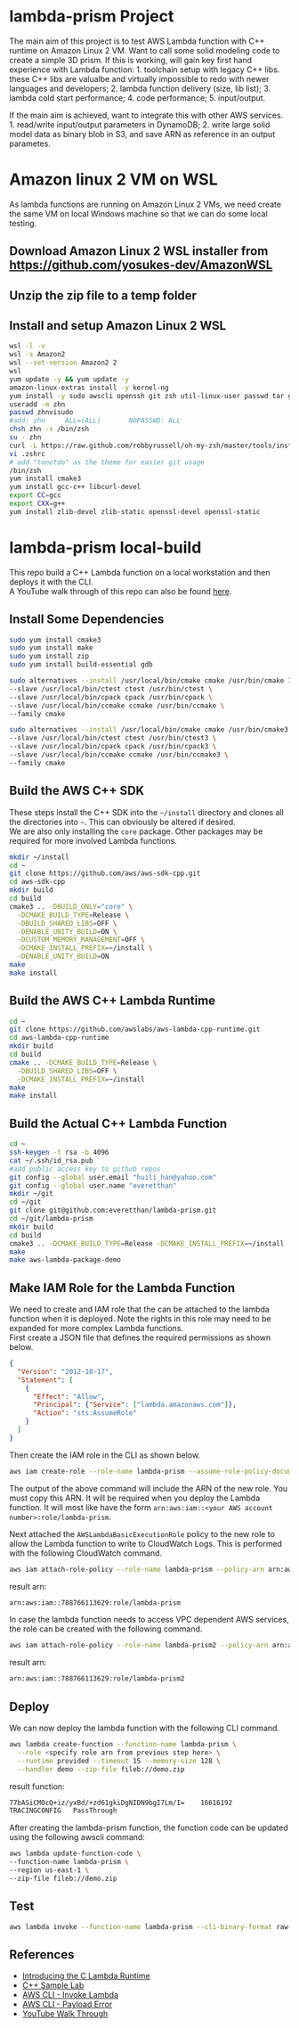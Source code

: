 # lambda-prism Project

The main aim of this project is to test AWS Lambda function with C++ runtime on Amazon Linux 2 VM. Want to call some solid modeling code to create a simple 3D prism. If this is working, will gain key first hand experience with Lambda function: 1. toolchain setup with legacy C++ libs. these C++ libs are valualbe and virtually impossible to redo with newer languages and developers; 2. lambda function delivery (size, lib list); 3. lambda cold start performance; 4. code performance; 5. input/output.
</p>
If the main aim is achieved, want to integrate this with other AWS services. 1. read/write input/output parameters in DynamoDB; 2. write large solid model data as binary blob in S3, and save ARN as reference in an output parametes.

# Amazon linux 2 VM on WSL
As lambda functions are running on Amazon Linux 2 VMs, we need create the same VM on local Windows machine so that we can do some local testing.
 ## Download Amazon Linux 2 WSL installer from https://github.com/yosukes-dev/AmazonWSL
 ## Unzip the zip file to a temp folder
 ## Install and setup Amazon Linux 2 WSL
 ```bash
wsl -l -v
wsl -s Amazon2
wsl --set-version Amazon2 2
wsl
yum update -y && yum update -y
amazon-linux-extras install -y kernel-ng
yum install -y sudo awscli openssh git zsh util-linux-user passwd tar gcc g++ make
useradd -m zhn
passwd zhnvisudo
#add: zhn     ALL=(ALL)       NOPASSWD: ALL
chsh zhn -s /bin/zsh
su - zhn
curl -L https://raw.github.com/robbyrussell/oh-my-zsh/master/tools/install.sh | sh
vi .zshrc
# add "tonotdo" as the theme for easier git usage
/bin/zsh
yum install cmake3
yum install gcc-c++ libcurl-devel
export CC=gcc
export CXX=g++
yum install zlib-devel zlib-static openssl-devel openssl-static

```

# lambda-prism local-build
This repo build a C++ Lambda function on a local workstation and then deploys it with the CLI.   
A YouTube walk through of this repo can also be found [here](https://youtu.be/LaDrQqrrmrI).

 ## Install Some Dependencies
 ```bash
sudo yum install cmake3
sudo yum install make
sudo yum install zip
sudo yum install build-essential gdb

sudo alternatives --install /usr/local/bin/cmake cmake /usr/bin/cmake 10 \
--slave /usr/local/bin/ctest ctest /usr/bin/ctest \
--slave /usr/local/bin/cpack cpack /usr/bin/cpack \
--slave /usr/local/bin/ccmake ccmake /usr/bin/ccmake \
--family cmake

sudo alternatives --install /usr/local/bin/cmake cmake /usr/bin/cmake3 20 \
--slave /usr/local/bin/ctest ctest /usr/bin/ctest3 \
--slave /usr/local/bin/cpack cpack /usr/bin/cpack3 \
--slave /usr/local/bin/ccmake ccmake /usr/bin/ccmake3 \
--family cmake

```

## Build the AWS C++ SDK
These steps install the C++ SDK into the `~/install` directory and clones all the directories into `~`. This can obviously be altered if desired.    
We are also only installing the `core` package. Other packages may be required for more involved Lambda functions. 
```bash
mkdir ~/install
cd ~
git clone https://github.com/aws/aws-sdk-cpp.git
cd aws-sdk-cpp
mkdir build
cd build
cmake3 .. -DBUILD_ONLY="core" \
  -DCMAKE_BUILD_TYPE=Release \
  -DBUILD_SHARED_LIBS=OFF \
  -DENABLE_UNITY_BUILD=ON \
  -DCUSTOM_MEMORY_MANAGEMENT=OFF \
  -DCMAKE_INSTALL_PREFIX=~/install \
  -DENABLE_UNITY_BUILD=ON
make
make install
```

## Build the AWS C++ Lambda Runtime
```bash
cd ~
git clone https://github.com/awslabs/aws-lambda-cpp-runtime.git
cd aws-lambda-cpp-runtime
mkdir build
cd build
cmake .. -DCMAKE_BUILD_TYPE=Release \
  -DBUILD_SHARED_LIBS=OFF \
  -DCMAKE_INSTALL_PREFIX=~/install
make
make install
```

## Build the Actual C++ Lambda Function
```bash
cd ~
ssh-keygen -t rsa -b 4096
cat ~/.ssh/id_rsa.pub
#add public access key to github repos
git config --global user.email "huili_han@yahoo.com"
git config --global user.name "everetthan"
mkdir ~/git
cd ~/git
git clone git@github.com:everetthan/lambda-prism.git
cd ~/git/lambda-prism
mkdir build
cd build
cmake3 .. -DCMAKE_BUILD_TYPE=Release -DCMAKE_INSTALL_PREFIX=~/install
make
make aws-lambda-package-demo
```

## Make IAM Role for the Lambda Function
We need to create and IAM role that the can be attached to the lambda function when it is deployed. Note the rights in this role may need to be expanded for more complex Lambda functions.  
First create a JSON file that defines the required permissions as shown below.
```JSON
{
  "Version": "2012-10-17",
  "Statement": [
    {
      "Effect": "Allow",
      "Principal": {"Service": ["lambda.amazonaws.com"]},
      "Action": "sts:AssumeRole"
    }
  ]
}
```
Then create the IAM role in the CLI as shown below.
```bash
aws iam create-role --role-name lambda-prism --assume-role-policy-document file://trust-policy.json
```
The output of the above command will include the ARN of the new role. You must copy this ARN. It will be required when you deploy the Lambda function. It will most like have the form `arn:aws:iam::<your AWS account number>:role/lambda-prism`.   

Next attached the `AWSLambdaBasicExecutionRole` policy to the new role to allow the Lambda function to write to CloudWatch Logs. This is performed with the following CloudWatch command.
```bash 
aws iam attach-role-policy --role-name lambda-prism --policy-arn arn:aws:iam::aws:policy/service-role/AWSLambdaBasicExecutionRole
```
result arn: 
```bash
arn:aws:iam::788766113629:role/lambda-prism
```
In case the lambda function needs to access VPC dependent AWS services, the role can be created with the following command.
```bash 
aws iam attach-role-policy --role-name lambda-prism2 --policy-arn arn:aws:iam::aws:policy/service-role/AWSLambdaVPCAccessExecutionRole
```
result arn: 
```bash
arn:aws:iam::788766113629:role/lambda-prism2
```

## Deploy 
We can now deploy the lambda function with the following CLI command.
```bash
aws lambda create-function --function-name lambda-prism \
  --role <specify role arn from previous step here> \
  --runtime provided --timeout 15 --memory-size 128 \
  --handler demo --zip-file fileb://demo.zip
```
result function: 
```bash
77bASiCM0cQ+iz/yxBd/+zd61gkiDgNIDN9bgI7Lm/I=    16616192                arn:aws:lambda:us-east-1:788766113629:function:lambda-prism     lambda-prism    demo    2023-01-04T21:28:17.979+0000    128     c56aa753-02ab-4997-a326-f71ead0c33af    arn:aws:iam::788766113629:role/lambda-prism     provided        PendingThe function is being created.   Creating        15      $LATEST
TRACINGCONFIG   PassThrough
```
After creating the lambda-prism function, the function code can be updated using the following awscli command:
```bash
aws lambda update-function-code \
--function-name lambda-prism \
--region us-east-1 \
--zip-file fileb://demo.zip
```

## Test
```bash
aws lambda invoke --function-name lambda-prism --cli-binary-format raw-in-base64-out --payload '{"location_X": 0, "location_Y": 0, "location_Z": 0, "size_length": 100, "size_width": 100, "size_height": 40}' output.json
```

## References
- [Introducing the C Lambda Runtime](https://aws.amazon.com/blogs/compute/introducing-the-c-lambda-runtime/)
- [C++ Sample Lab](https://github.com/awslabs/aws-lambda-cpp)
- [AWS CLI - Invoke Lambda](https://docs.aws.amazon.com/cli/latest/reference/lambda/invoke.html#examples)
- [AWS CLI - Payload Error](https://stackoverflow.com/questions/60310607/amazon-aws-cli-not-allowing-valid-json-in-payload-parameter)
- [YouTube Walk Through](https://youtu.be/LaDrQqrrmrI)
